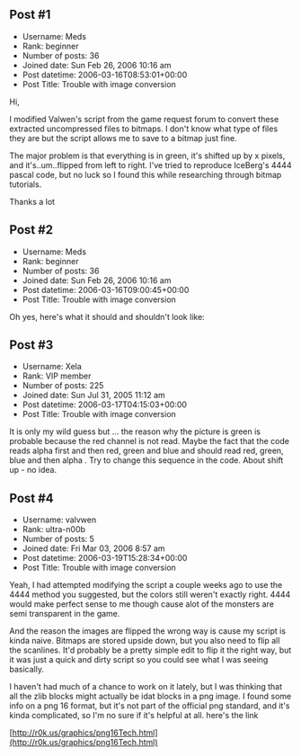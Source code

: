 ## Post #1
- Username: Meds
- Rank: beginner
- Number of posts: 36
- Joined date: Sun Feb 26, 2006 10:16 am
- Post datetime: 2006-03-16T08:53:01+00:00
- Post Title: Trouble with image conversion

Hi,

I modified Valwen's script from the game request forum to convert these extracted uncompressed files to bitmaps. I don't know what type of files they are but the script allows me to save to a bitmap just fine.

The major problem is that everything is in green, it's shifted up by x pixels, and it's..um..flipped from left to right. I've tried to reproduce IceBerg's 4444 pascal code, but no luck so I found this while researching through bitmap tutorials.

Thanks a lot
## Post #2
- Username: Meds
- Rank: beginner
- Number of posts: 36
- Joined date: Sun Feb 26, 2006 10:16 am
- Post datetime: 2006-03-16T09:00:45+00:00
- Post Title: Trouble with image conversion

Oh yes, here's what it should and shouldn't look like:
## Post #3
- Username: Xela
- Rank: VIP member
- Number of posts: 225
- Joined date: Sun Jul 31, 2005 11:12 am
- Post datetime: 2006-03-17T04:15:03+00:00
- Post Title: Trouble with image conversion

It is only my wild guess but ...
the reason why the picture is green is probable because the red channel is not read. Maybe the fact that the code reads alpha first and then red, green and blue and should read red, green, blue and then alpha . Try to change this sequence in the code. About shift up - no idea.
## Post #4
- Username: valvwen
- Rank: ultra-n00b
- Number of posts: 5
- Joined date: Fri Mar 03, 2006 8:57 am
- Post datetime: 2006-03-19T15:28:34+00:00
- Post Title: Trouble with image conversion

Yeah, I had attempted modifying the script a couple weeks ago to use the 4444 method you suggested, but the colors still weren't exactly right. 4444 would make perfect sense to me though cause alot of the monsters are semi transparent in the game.

And the reason the images are flipped the wrong way is cause my script is kinda naive. Bitmaps are stored upside down, but you also need to flip all the scanlines. It'd probably be a pretty simple edit to flip it the right way, but it was just a quick and dirty script so you could see what I was seeing basically. 

I haven't had much of a chance to work on it lately, but I was thinking that all the zlib blocks might actually be idat blocks in a png image. I found some info on a png 16 format, but it's not part of the official png standard, and it's kinda complicated, so I'm no sure if it's helpful at all. here's the link

[http://r0k.us/graphics/png16Tech.html](http://r0k.us/graphics/png16Tech.html)
